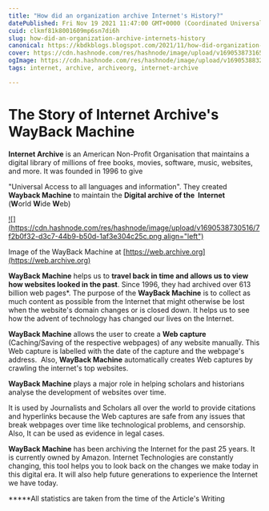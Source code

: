 ```yaml
---
title: "How did an organization archive Internet's History?"
datePublished: Fri Nov 19 2021 11:47:00 GMT+0000 (Coordinated Universal Time)
cuid: clkmf81k8001609mp6sn7di6h
slug: how-did-an-organization-archive-internets-history
canonical: https://kbdkblogs.blogspot.com/2021/11/how-did-organization-archive-internets.html
cover: https://cdn.hashnode.com/res/hashnode/image/upload/v1690538731659/7461dd58-7f6c-42ad-a485-d89b38edeb97.png
ogImage: https://cdn.hashnode.com/res/hashnode/image/upload/v1690538832994/7cef9c43-b18a-4ce0-bed3-df12f4df4ac6.png
tags: internet, archive, archiveorg, internet-archive

---
```


# The Story of Internet Archive's WayBack Machine

**Internet Archive** is an American Non-Profit Organisation that maintains a digital library of millions of free books, movies, software, music, websites, and more. It was founded in 1996 to give

"Universal Access to all languages and information". They created **Wayback Machine** to maintain the **Digital archive of the  Internet** (**W**orld **W**ide **W**eb)

[![](https://cdn.hashnode.com/res/hashnode/image/upload/v1690538730516/7f2b0f32-d3c7-44b9-b50d-1af3e304c25c.png align="left")](https://lh3.googleusercontent.com/-jnNctYHyHsQ/YZeAIv9O9aI/AAAAAAADJxI/56O_Ti6sIoML6md8hXMPvr83KTPEn2S1wCLcBGAsYHQ/image.png)

Image of the WayBack Machine at [https://web.archive.org](https://web.archive.org)

**WayBack Machine** helps us to **travel back in time and allows us to view how websites looked in the past**. Since 1996, they had archived over 613 billion web pages\*. The purpose of the **WayBack Machine** is to collect as much content as possible from the Internet that might otherwise be lost when the website's domain changes or is closed down. It helps us to see how the advent of technology has changed our lives on the Internet.

**WayBack Machine** allows the user to create a **Web capture** (Caching/Saving of the respective webpages) of any website manually. This Web capture is labelled with the date of the capture and the webpage's address.  Also, **WayBack Machine** automatically creates Web captures by crawling the internet's top websites.

**WayBack Machine** plays a major role in helping scholars and historians analyse the development of websites over time.

It is used by Journalists and Scholars all over the world to provide citations and hyperlinks because the Web captures are safe from any issues that break webpages over time like technological problems, and censorship. Also, It can be used as evidence in legal cases.

**WayBack Machine** has been archiving the Internet for the past 25 years. It is currently owned by Amazon. Internet Technologies are constantly changing, this tool helps you to look back on the changes we make today in this digital era. It will also help future generations to experience the Internet we have today.

\*\*\*\*\*All statistics are taken from the time of the Article's Writing